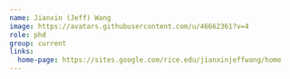 ```yaml
---
name: Jianxin (Jeff) Wang
image: https://avatars.githubusercontent.com/u/46662361?v=4
role: phd
group: current
links:
  home-page: https://sites.google.com/rice.edu/jianxinjeffwang/home
---
```


